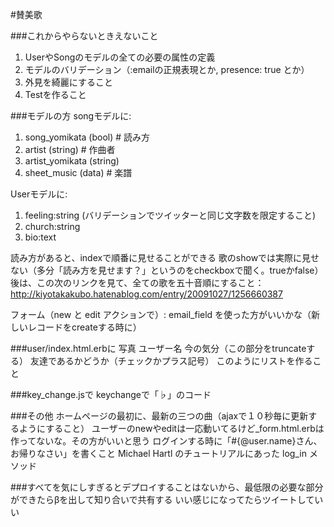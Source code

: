 #賛美歌


###これからやらないときえないこと
1. UserやSongのモデルの全ての必要の属性の定義
2. モデルのバリデーション（:emailの正規表現とか, presence: true とか）
3. 外見を綺麗にすること
4. Testを作ること

###モデルの方
songモデルに:
1. song_yomikata (bool) # 読み方<br/>
2. artist (string) # 作曲者<br/>
3. artist_yomikata (string)<br/>
4. sheet_music (data) # 楽譜<br/>

Userモデルに:
1. feeling:string (バリデーションでツイッターと同じ文字数を限定すること)<br/>
2. church:string<br/>
3. bio:text<br/>

読み方があると、indexで順番に見せることができる
歌のshowでは実際に見せない（多分「読み方を見せます？」というのをcheckboxで聞く。trueかfalse）
後は、この次のリンクを見て、全ての歌を五十音順にすること：
http://kiyotakakubo.hatenablog.com/entry/20091027/1256660387

フォーム（new と edit アクションで）:
email_field を使った方がいいかな（新しいレコードをcreateする時に）

###user/index.html.erbに
写真 ユーザー名 今の気分（この部分をtruncateする） 友達であるかどうか（チェックかプラス記号）
このようにリストを作ること

###key_change.jsで
keychangeで「♭」のコード

###その他
ホームページの最初に、最新の三つの曲（ajaxで１０秒毎に更新するようにすること）
ユーザーのnewやeditは一応動いてるけど_form.html.erbは作ってないな。その方がいいと思う
ログインする時に「#{@user.name}さん、お帰りなさい」を書くこと
Michael Hartl のチュートリアルにあった log_in メソッド

###すべてを気にしすぎるとデプロイすることはないから、最低限の必要な部分ができたらβを出して知り合いで共有する
いい感じになってたらツイートしていい